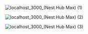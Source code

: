 
![localhost_3000_(Nest Hub Max) (1)](https://user-images.githubusercontent.com/78083890/230778545-dd33177d-c99c-44f2-b7a4-ed0ac4b2c840.png)


![localhost_3000_(Nest Hub Max) (2)](https://user-images.githubusercontent.com/78083890/230778649-bfa79620-35e2-4fb1-86f9-3f1d6d088b44.png)


![localhost_3000_(Nest Hub Max) (3)](https://user-images.githubusercontent.com/78083890/230778760-ed8fd294-8da4-4ac4-bb0b-ad764d16bb14.png)
